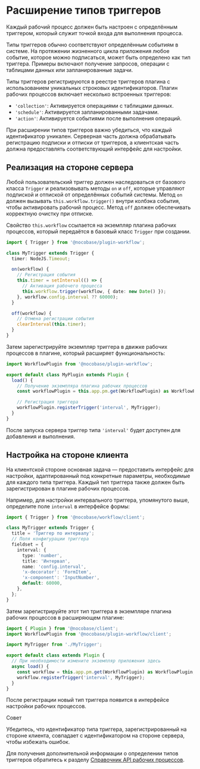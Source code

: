 # **Расширение типов триггеров**

Каждый рабочий процесс должен быть настроен с определённым триггером, который служит точкой входа для выполнения процесса.

Типы триггеров обычно соответствуют определённым событиям в системе. На протяжении жизненного цикла приложения любое событие, которое можно подписаться, может быть определено как тип триггера. Примеры включают получение запросов, операции с таблицами данных или запланированные задачи.

Типы триггеров регистрируются в реестре триггеров плагина с использованием уникальных строковых идентификаторов. Плагин рабочих процессов включает несколько встроенных триггеров:

- `'collection'`: Активируется операциями с таблицами данных.
- `'schedule'`: Активируется запланированными задачами.
- `'action'`: Активируется событиями после выполнения операций.

При расширении типов триггеров важно убедиться, что каждый идентификатор уникален. Серверная часть должна обрабатывать регистрацию подписки и отписки от триггеров, а клиентская часть должна предоставлять соответствующий интерфейс для настройки.

## **Реализация на стороне сервера**

Любой пользовательский триггер должен наследоваться от базового класса `Trigger` и реализовывать методы `on` и `off`, которые управляют подпиской и отпиской от определённых событий системы. Метод `on` должен вызывать `this.workflow.trigger()` внутри колбэка события, чтобы активировать рабочий процесс. Метод `off` должен обеспечивать корректную очистку при отписке.

Свойство `this.workflow` ссылается на экземпляр плагина рабочих процессов, который передаётся в базовый класс `Trigger` при создании.

```ts
import { Trigger } from '@nocobase/plugin-workflow';

class MyTrigger extends Trigger {
  timer: NodeJS.Timeout;

  on(workflow) {
    // Регистрация события
    this.timer = setInterval(() => {
      // Активация рабочего процесса
      this.workflow.trigger(workflow, { date: new Date() });
    }, workflow.config.interval ?? 60000);
  }

  off(workflow) {
    // Отмена регистрации события
    clearInterval(this.timer);
  }
}
```

Затем зарегистрируйте экземпляр триггера в движке рабочих процессов в плагине, который расширяет функциональность:

```ts
import WorkflowPlugin from '@nocobase/plugin-workflow';

export default class MyPlugin extends Plugin {
  load() {
    // Получение экземпляра плагина рабочих процессов
    const workflowPlugin = this.app.pm.get(WorkflowPlugin) as WorkflowPlugin;

    // Регистрация триггера
    workflowPlugin.registerTrigger('interval', MyTrigger);
  }
}
```

После запуска сервера триггер типа `'interval'` будет доступен для добавления и выполнения.

## **Настройка на стороне клиента**

На клиентской стороне основная задача — предоставить интерфейс для настройки, адаптированный под конкретные параметры, необходимые для каждого типа триггера. Каждый тип триггера также должен быть зарегистрирован в плагине рабочих процессов.

Например, для настройки интервального триггера, упомянутого выше, определите поле `interval` в интерфейсе формы:

```ts
import { Trigger } from '@nocobase/workflow/client';

class MyTrigger extends Trigger {
  title = 'Триггер по интервалу';
  // Поля конфигурации триггера
  fieldset = {
    interval: {
      type: 'number',
      title: 'Интервал',
      name: 'config.interval',
      'x-decorator': 'FormItem',
      'x-component': 'InputNumber',
      default: 60000,
    },
  };
}
```

Затем зарегистрируйте этот тип триггера в экземпляре плагина рабочих процессов в расширяющем плагине:

```ts
import { Plugin } from '@nocobase/client';
import WorkflowPlugin from '@nocobase/plugin-workflow/client';

import MyTrigger from './MyTrigger';

export default class extends Plugin {
  // При необходимости измените экземпляр приложения здесь
  async load() {
    const workflow = this.app.pm.get(WorkflowPlugin) as WorkflowPlugin;
    workflow.registerTrigger('interval', MyTrigger);
  }
}
```

После регистрации новый тип триггера появится в интерфейсе настройки рабочих процессов.

Совет

Убедитесь, что идентификатор типа триггера, зарегистрированный на стороне клиента, совпадает с идентификатором на стороне сервера, чтобы избежать ошибок.


Для получения дополнительной информации о определении типов триггеров обратитесь к разделу [Справочник API рабочих процессов](./api#pluginregisterTrigger).
